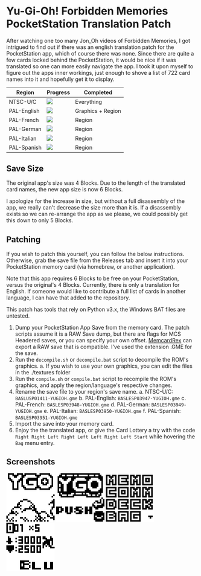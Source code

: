 # Yu-Gi-Oh! Forbidden Memories PocketStation Translation Patch

After watching one too many Jon_Oh videos of Forbidden Memories, I got intrigued to find out if there was an english translation patch for the PocketStation app, which of course there was none. Since there are quite a few cards locked behind the PocketStation, it would be nice if it was translated so one can more easily navigate the app. I took it upon myself to figure out the apps inner workings, just enough to shove a list of 722 card names into it and hopefully get it to display.

| Region      | Progress                          | Completed         |
|-------------|-----------------------------------|-------------------|
| NTSC-U/C    |![](https://geps.dev/progress/100) | Everything        |
| PAL-English |![](https://geps.dev/progress/50)  | Graphics + Region |
| PAL-French  |![](https://geps.dev/progress/10)  | Region            |
| PAL-German  |![](https://geps.dev/progress/10)  | Region            |
| PAL-Italian |![](https://geps.dev/progress/10)  | Region            |
| PAL-Spanish |![](https://geps.dev/progress/10)  | Region            |

## Save Size

The original app's size was 4 Blocks. Due to the length of the translated card names, the new app size is now 6 Blocks.

I apologize for the increase in size, but without a full disassembly of the app, we really can't decrease the size more than it is. If a disassembly exists so we can re-arrange the app as we please, we could possibly get this down to only 5 Blocks.

## Patching

If you wish to patch this yourself, you can follow the below instructions. Otherwise, grab the save file from the Releases tab and insert it into your PocketStation memory card (via homebrew, or another application).

Note that this app requires 6 Blocks to be free on your PocketStation, versus the original's 4 Blocks. Currently, there is only a translation for English. If someone would like to contribute a full list of cards in another language, I can have that added to the repository.

This patch has tools that rely on Python v3.x, the Windows BAT files are untested.

1. Dump your PocketStation App Save from the memory card. The patch scripts assume it is a RAW Save dump, but there are flags for MCS Headered saves, or you can specify your own offset. [MemcardRex](https://github.com/ShendoXT/memcardrex) can export a RAW save that is compatible. I've used the extension .GME for the save.
2. Run the `decompile.sh` or `decompile.bat` script to decompile the ROM's graphics.
  a. If you wish to use your own graphics, you can edit the files in the ./textures folder
3. Run the `compile.sh` or `compile.bat` script to recompile the ROM's graphics, and apply the region/language's respective changes.
4. Rename the save file to your region's save name.
  a. NTSC-U/C: `BASLUSP01411-YUGIOH.gme`
  b. PAL-English: `BASLESP03947-YUGIOH.gme`
  c. PAL-French: `BASLESP03948-YUGIOH.gme`
  d. PAL-German: `BASLESP03949-YUGIOH.gme`
  e. PAL-Italian: `BASLESP03950-YUGIOH.gme`
  f. PAL-Spanish: `BASLESP03951-YUGIOH.gme`
5. Import the save into your memory card.
6. Enjoy the the translated app, or give the Card Lottery a try with the code `Right Right Left Right Left Left Right Left Start` while hovering the `Bag` menu entry.

## Screenshots

![PocketStation Launcher Image](https://github.com/UltimateNova1203/YGOFM-PockStat-ENG/blob/main/screenshots/launcher.gif)
![Title Screen](https://github.com/UltimateNova1203/YGOFM-PockStat-ENG/blob/main/screenshots/title.gif)
![Main Menu](https://github.com/UltimateNova1203/YGOFM-PockStat-ENG/blob/main/screenshots/menu.gif)
![Bag View](https://github.com/UltimateNova1203/YGOFM-PockStat-ENG/blob/main/screenshots/bag.gif)
